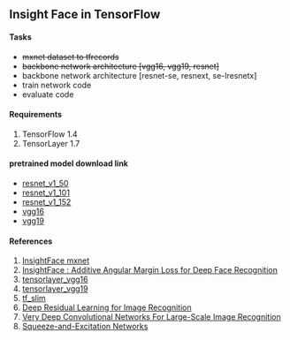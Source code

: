 ## Insight Face in TensorFlow

#### Tasks
* ~~mxnet dataset to tfrecords~~
* ~~backbone network architecture [vgg16, vgg19, resnet]~~
* backbone network architecture [resnet-se, resnext, se-lresnetx]
* train network code
* evaluate code


#### Requirements
1. TensorFlow 1.4
2. TensorLayer 1.7


#### pretrained model download link
* [resnet_v1_50](download.tensorflow.org/models/resnet_v1_50_2016_08_28.tar.gz)
* [resnet_v1_101](download.tensorflow.org/models/resnet_v1_101_2016_08_28.tar.gz)
* [resnet_v1_152](download.tensorflow.org/models/resnet_v1_152_2016_08_28.tar.gz)
* [vgg16](http://www.cs.toronto.edu/~frossard/post/vgg16/)
* [vgg19](https://github.com/machrisaa/tensorflow-vgg)


#### References
1. [InsightFace mxnet](https://github.com/deepinsight/insightface)
2. [InsightFace : Additive Angular Margin Loss for Deep Face Recognition](https://arxiv.org/abs/1801.07698)
3. [tensorlayer_vgg16](https://github.com/tensorlayer/tensorlayer/blob/master/example/tutorial_vgg16.py)
4. [tensorlayer_vgg19](https://github.com/tensorlayer/tensorlayer/blob/master/example/tutorial_vgg19.py)
5. [tf_slim](https://github.com/tensorflow/models/tree/master/research/slim)
6. [Deep Residual Learning for Image Recognition](https://arxiv.org/abs/1512.03385)
7. [Very Deep Convolutional Networks For Large-Scale Image Recognition](https://arxiv.org/abs/1409.1556)
8. [Squeeze-and-Excitation Networks](https://arxiv.org/pdf/1709.01507.pdf)